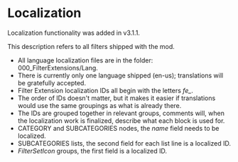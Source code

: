 # Localization

Localization functionality was added in v3.1.1.

This description refers to all filters shipped with the mod.

* All language localization files are in the folder: 000_FilterExtensions/Lang.
* There is currently only one language shipped (en-us); translations will be gratefully accepted.
* Filter Extension localization IDs all begin with the letters *fe_*.
* The order of IDs doesn't matter, but it makes it easier if translations would use the same groupings as what is already there.
* The IDs are grouped together in relevant groups, comments will, when the localization work is finalized, describe what each block is used for.
* CATEGORY and SUBCATEGORIES nodes, the *name* field needs to be localized.
* SUBCATEGORIES lists, the second field for each list line is a localized ID.
* *FilterSetIcon* groups, the first field is a localized ID.
